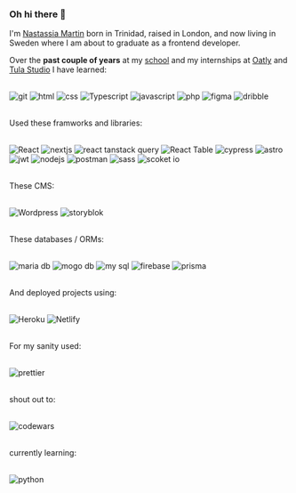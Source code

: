 ### Oh hi there 👋 


I'm [Nastassia Martin](https://nastassia-m.netlify.app) born in Trinidad, raised in London, and now living in Sweden where I am about to graduate as a frontend developer. 

Over the **past couple of years** at my [school](https://medieinstitutet.se/) and my internships at [Oatly](https://www.oatly.com/) and [Tula Studio](https://github.com/tulastudio) I have learned: 

<br>

<picture> 
  <img alt="git" src="https://img.shields.io/badge/GIT-E44C30?style=for-the-badge&logo=git&logoColor=white">
</picture>
<picture> 
  <img alt="html" src="https://img.shields.io/badge/HTML5-E34F26?style=for-the-badge&logo=html5&logoColor=white">
</picture>
<picture> 
  <img alt="css" src="https://img.shields.io/badge/CSS3-1572B6?style=for-the-badge&logo=css3&logoColor=white">
</picture>
<picture>
  <img alt="Typescript" src="https://img.shields.io/badge/TypeScript-007ACC?style=for-the-badge&logo=typescript&logoColor=white">
</picture>
<picture> 
  <img alt="javascript" src="https://img.shields.io/badge/JavaScript-323330?style=for-the-badge&logo=javascript&logoColor=F7DF1E">
</picture>
<picture> 
  <img alt="php" src="https://img.shields.io/badge/PHP-777BB4?style=for-the-badge&logo=php&logoColor=white">
</picture>
<picture> 
  <img alt="figma" src="https://img.shields.io/badge/Figma-F24E1E?style=for-the-badge&logo=figma&logoColor=white">
</picture>
<picture> 
  <img alt="dribble" src="https://img.shields.io/badge/Dribbble-EA4C89?style=for-the-badge&logo=dribbble&logoColor=white">
</picture>
<br>
&nbsp;&nbsp;&nbsp;&nbsp;&nbsp;&nbsp;&nbsp;&nbsp;&nbsp;&nbsp;&nbsp;&nbsp;&nbsp;&nbsp;&nbsp; 
    

<p>Used these framworks and libraries:</p>

<br>

<picture>
  <img alt="React" src="https://img.shields.io/badge/React-20232A?style=for-the-badge&logo=react&logoColor=61DAFB">
</picture>
<picture> 
  <img alt="nextjs" src="https://img.shields.io/badge/next%20js-000000?style=for-the-badge&logo=nextdotjs&logoColor=white">
</picture>
<picture> 
  <img alt="react tanstack query" src="https://img.shields.io/badge/React_Router-CA4245?style=for-the-badge&logo=react-router&logoColor=white">
</picture>
<picture> 
  <img alt="React Table" src="https://img.shields.io/badge/react%20table-FF4154?style=for-the-badge&logo=react%20table&logoColor=white">
</picture>
<picture> 
  <img alt="cypress" src="https://img.shields.io/badge/Cypress-17202C?style=for-the-badge&logo=cypress&logoColor=white">
</picture>
<picture> 
  <img alt="astro" src="https://img.shields.io/badge/Astro-0C1222?style=for-the-badge&logo=astro&logoColor=FDFDFE">
</picture>
<picture> 
  <img alt="jwt" src="https://img.shields.io/badge/JWT-000000?style=for-the-badge&logo=JSON%20web%20tokens&logoColor=white">
</picture>
<picture> 
  <img alt="nodejs" src="https://img.shields.io/badge/Node%20js-339933?style=for-the-badge&logo=nodedotjs&logoColor=white">
</picture>
<picture> 
  <img alt="postman" src="https://img.shields.io/badge/Postman-FF6C37?style=for-the-badge&logo=Postman&logoColor=white">
</picture>
<picture> 
  <img alt="sass" src="https://img.shields.io/badge/Sass-CC6699?style=for-the-badge&logo=sass&logoColor=white">
</picture>
<picture> 
  <img alt="scoket io" src="https://img.shields.io/badge/Socket.io-010101?&style=for-the-badge&logo=Socket.io&logoColor=white">
</picture>
<br>
&nbsp;&nbsp;&nbsp;&nbsp;&nbsp;&nbsp;&nbsp;&nbsp;&nbsp;&nbsp;&nbsp;&nbsp;&nbsp;&nbsp;&nbsp; 


These CMS:

<br>

<picture> 
  <img alt="Wordpress" src="https://img.shields.io/badge/Wordpress-21759B?style=for-the-badge&logo=wordpress&logoColor=white">
</picture>
<picture> 
  <img alt="storyblok" src="https://img.shields.io/badge/storybook-FF4785?style=for-the-badge&logo=storybook&logoColor=white">
</picture>
<br>
&nbsp;&nbsp;&nbsp;&nbsp;&nbsp;&nbsp;&nbsp;&nbsp;&nbsp;&nbsp;&nbsp;&nbsp;&nbsp;&nbsp;&nbsp; 

These databases / ORMs:

<br>



<picture> 
  <img alt="maria db" src="https://img.shields.io/badge/MariaDB-003545?style=for-the-badge&logo=mariadb&logoColor=white">
</picture>
<picture> 
  <img alt="mogo db" src="https://img.shields.io/badge/MongoDB-4EA94B?style=for-the-badge&logo=mongodb&logoColor=white">
</picture>
<picture> 
  <img alt="my sql" src="https://img.shields.io/badge/MySQL-005C84?style=for-the-badge&logo=mysql&logoColor=white">
</picture>
<picture> 
  <img alt="firebase" src="https://img.shields.io/badge/firebase-ffca28?style=for-the-badge&logo=firebase&logoColor=black">
</picture>
<picture> 
  <img alt="prisma" src="https://img.shields.io/badge/Prisma-3982CE?style=for-the-badge&logo=Prisma&logoColor=white">
</picture>
<br>
&nbsp;&nbsp;&nbsp;&nbsp;&nbsp;&nbsp;&nbsp;&nbsp;&nbsp;&nbsp;&nbsp;&nbsp;&nbsp;&nbsp;&nbsp; 
<br>

<p>And deployed projects using:</p>
<br>



<picture> 
  <img alt="Heroku" src="https://img.shields.io/badge/Heroku-430098?style=for-the-badge&logo=heroku&logoColor=white">
</picture>
<picture> 
  <img alt="Netlify" src="https://img.shields.io/badge/Netlify-00C7B7?style=for-the-badge&logo=netlify&logoColor=white">
</picture>
<br>
&nbsp;&nbsp;&nbsp;&nbsp;&nbsp;&nbsp;&nbsp;&nbsp;&nbsp;&nbsp;&nbsp;&nbsp;&nbsp;&nbsp;&nbsp; 

For my sanity used: 

<br>

<picture> 
  <img alt="prettier" src="https://img.shields.io/badge/prettier-1A2C34?style=for-the-badge&logo=prettier&logoColor=F7BA3E">
</picture>
<br>
&nbsp;&nbsp;&nbsp;&nbsp;&nbsp;&nbsp;&nbsp;&nbsp;&nbsp;&nbsp;&nbsp;&nbsp;&nbsp;&nbsp;&nbsp; 
    
shout out to: 

<br>



<picture> 
  <img alt="codewars" src="https://img.shields.io/badge/Codewars-B1361E?style=for-the-badge&logo=Codewars&logoColor=white">
</picture>
<br>
&nbsp;&nbsp;&nbsp;&nbsp;&nbsp;&nbsp;&nbsp;&nbsp;&nbsp;&nbsp;&nbsp;&nbsp;&nbsp;&nbsp;&nbsp; 
    
currently learning: 

<br>



<picture> 
  <img alt="python" src="https://img.shields.io/badge/Python-FFD43B?style=for-the-badge&logo=python&logoColor=blue">
</picture>














<!--
**nastassia-martin/nastassia-martin** is a ✨ _special_ ✨ repository because its `README.md` (this file) appears on your GitHub profile.

Here are some ideas to get you started:

- 🔭 I’m currently working on ...
- 🌱 I’m currently learning ...
- 👯 I’m looking to collaborate on ...
- 🤔 I’m looking for help with ...
- 💬 Ask me about ...
- 📫 How to reach me: ...
- 😄 Pronouns: ...
- ⚡ Fun fact: ...
-->
